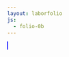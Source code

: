 ```yaml
---
layout: laborfolio
js:
  - folio-0b
---
```


<canvas id="canvas" width="480" height="320" style="border: 1px solid blue"></canvas>

<script>
  const canvas = document.getElementById("canvas");
  const ctx = canvas.getContext("2d");

  let t0 = 0;

  function r(t,h) {
    const koloro = {0: "#522", 400: "#595", 800: "#339", 1200: "#222"}[t0];
    ctx.beginPath();
    ctx.moveTo(t,10);
    ctx.lineTo(t,10+h);
    ctx.lineWidth = 10;
    ctx.strokeStyle = `hsl(${t%360},50%,50%)`;
    ctx.stroke();
  }
  
  function rj() {
    t = t0;
    for (let i=0; i<20; i++) {
      r(t,t/10+i);
      t+=24;
    }
  }

  rj();

  canvas.addEventListener("click",() => {
    offs = 200; // 400
    t0 +=offs;
    console.log("t0: "+t0);

    const imageData = ctx.getImageData(offs,0,ctx.canvas.width-offs,ctx.canvas.height);
    ctx.translate(-offs,0);
    ctx.clearRect(t0, 0, ctx.canvas.width,ctx.canvas.height);
    ctx.putImageData(imageData, 0, 0);

    rj();
  })
</script>